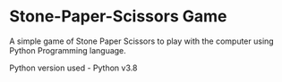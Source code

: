 # Stone-Paper-Scissors Game
A simple game of Stone Paper Scissors to play with the computer using Python Programming language.

Python version used - Python v3.8

